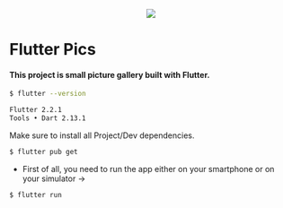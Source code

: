 <p align="center">
  <img src="https://upload.wikimedia.org/wikipedia/commons/1/17/Google-flutter-logo.png">
</p>

# Flutter Pics

#### This project is small picture gallery built with Flutter.

```bash
$ flutter --version

Flutter 2.2.1 
Tools • Dart 2.13.1
```


Make sure to install all Project/Dev dependencies.

```bash
$ flutter pub get
```


- First of all, you need to run the app either on your smartphone or on your simulator →

```bash
$ flutter run
```
